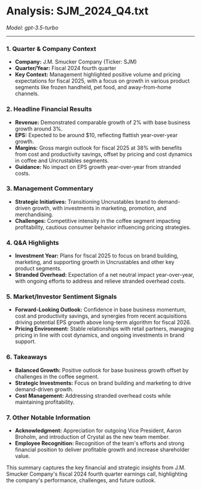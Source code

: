 # Analysis: SJM_2024_Q4.txt

*Model: gpt-3.5-turbo*

---

### 1. Quarter & Company Context
- **Company:** J.M. Smucker Company (Ticker: SJM)
- **Quarter/Year:** Fiscal 2024 fourth quarter
- **Key Context:** Management highlighted positive volume and pricing expectations for fiscal 2025, with a focus on growth in various product segments like frozen handheld, pet food, and away-from-home channels.

### 2. Headline Financial Results
- **Revenue:** Demonstrated comparable growth of 2% with base business growth around 3%.
- **EPS:** Expected to be around $10, reflecting flattish year-over-year growth.
- **Margins:** Gross margin outlook for fiscal 2025 at 38% with benefits from cost and productivity savings, offset by pricing and cost dynamics in coffee and Uncrustables segments.
- **Guidance:** No impact on EPS growth year-over-year from stranded costs.

### 3. Management Commentary
- **Strategic Initiatives:** Transitioning Uncrustables brand to demand-driven growth, with investments in marketing, promotion, and merchandising.
- **Challenges:** Competitive intensity in the coffee segment impacting profitability, cautious consumer behavior influencing pricing strategies.

### 4. Q&A Highlights
- **Investment Year:** Plans for fiscal 2025 to focus on brand building, marketing, and supporting growth in Uncrustables and other key product segments.
- **Stranded Overhead:** Expectation of a net neutral impact year-over-year, with ongoing efforts to address and relieve stranded overhead costs.

### 5. Market/Investor Sentiment Signals
- **Forward-Looking Outlook:** Confidence in base business momentum, cost and productivity savings, and synergies from recent acquisitions driving potential EPS growth above long-term algorithm for fiscal 2026.
- **Pricing Environment:** Stable relationships with retail partners, managing pricing in line with cost dynamics, and ongoing investments in brand support.

### 6. Takeaways
- **Balanced Growth:** Positive outlook for base business growth offset by challenges in the coffee segment.
- **Strategic Investments:** Focus on brand building and marketing to drive demand-driven growth.
- **Cost Management:** Addressing stranded overhead costs while maintaining profitability.

### 7. Other Notable Information
- **Acknowledgment:** Appreciation for outgoing Vice President, Aaron Broholm, and introduction of Crystal as the new team member.
- **Employee Recognition:** Recognition of the team's efforts and strong financial position to deliver profitable growth and increase shareholder value.

This summary captures the key financial and strategic insights from J.M. Smucker Company's fiscal 2024 fourth quarter earnings call, highlighting the company's performance, challenges, and future outlook.